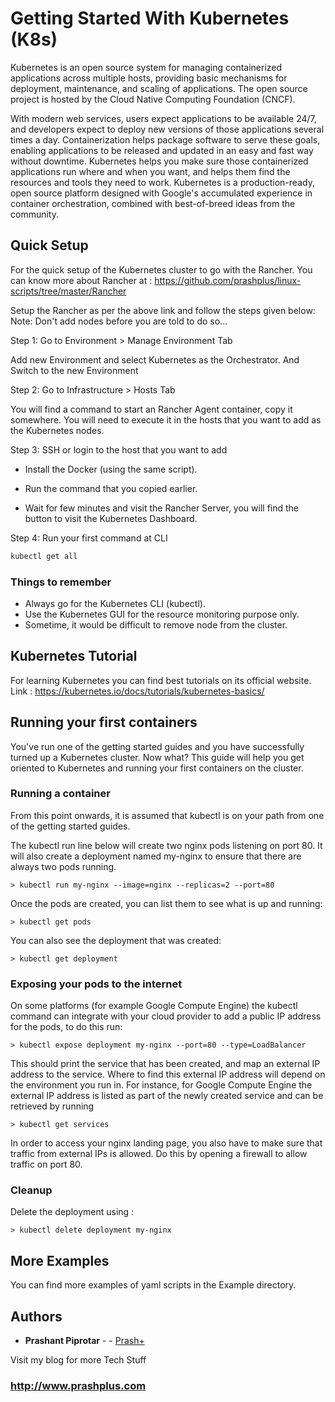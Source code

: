# Getting Started With Kubernetes (K8s)

Kubernetes is an open source system for managing containerized applications across multiple hosts, providing basic mechanisms for deployment, maintenance, and scaling of applications. The open source project is hosted by the Cloud Native Computing Foundation (CNCF).

With modern web services, users expect applications to be available 24/7, and developers expect to deploy new versions of those applications several times a day. Containerization helps package software to serve these goals, enabling applications to be released and updated in an easy and fast way without downtime. Kubernetes helps you make sure those containerized applications run where and when you want, and helps them find the resources and tools they need to work. Kubernetes is a production-ready, open source platform designed with Google's accumulated experience in container orchestration, combined with best-of-breed ideas from the community.

## Quick Setup

For the quick setup of the Kubernetes cluster to go with the Rancher.
You can know more about Rancher at : https://github.com/prashplus/linux-scripts/tree/master/Rancher

Setup the Rancher as per the above link and follow the steps given below:
Note: Don't add nodes before you are told to do so...

Step 1: Go to Environment > Manage Environment Tab

Add new Environment and select Kubernetes as the Orchestrator.
And Switch to the new Environment

Step 2: Go to Infrastructure > Hosts Tab

You will find a command to start an Rancher Agent container, copy it somewhere. You will need to execute it in the hosts that you want to add as the Kubernetes nodes.

Step 3: SSH or login to the host that you want to add

* Install the Docker (using the same script).

* Run the command that you copied earlier.

* Wait for few minutes and visit the Rancher Server, you will find the button to visit the Kubernetes Dashboard.

Step 4: Run your first command at CLI

```bash
kubectl get all
```

### Things to remember

* Always go for the Kubernetes CLI (kubectl).
* Use the Kubernetes GUI for the resource monitoring purpose only.
* Sometime, it would be difficult to remove node from the cluster.


## Kubernetes Tutorial

For learning Kubernetes you can find best tutorials on its official website.
Link : https://kubernetes.io/docs/tutorials/kubernetes-basics/

## Running your first containers

You've run one of the getting started guides and you have successfully turned up a Kubernetes cluster. Now what? This guide will help you get oriented to Kubernetes and running your first containers on the cluster.

### Running a container

From this point onwards, it is assumed that kubectl is on your path from one of the getting started guides.

The kubectl run line below will create two nginx pods listening on port 80. It will also create a deployment named my-nginx to ensure that there are always two pods running.

```
> kubectl run my-nginx --image=nginx --replicas=2 --port=80
```

Once the pods are created, you can list them to see what is up and running:

```
> kubectl get pods
```

You can also see the deployment that was created:

```
> kubectl get deployment
```

### Exposing your pods to the internet

On some platforms (for example Google Compute Engine) the kubectl command can integrate with your cloud provider to add a public IP address for the pods, to do this run:

```
> kubectl expose deployment my-nginx --port=80 --type=LoadBalancer
```

This should print the service that has been created, and map an external IP address to the service. Where to find this external IP address will depend on the environment you run in. For instance, for Google Compute Engine the external IP address is listed as part of the newly created service and can be retrieved by running

```
> kubectl get services
```

In order to access your nginx landing page, you also have to make sure that traffic from external IPs is allowed. Do this by opening a firewall to allow traffic on port 80.


### Cleanup

Delete the deployment using :

```
> kubectl delete deployment my-nginx
```

## More Examples

You can find more examples of yaml scripts in the Example directory.

## Authors

* **Prashant Piprotar** - - [Prash+](https://github.com/prashplus)

Visit my blog for more Tech Stuff

### http://www.prashplus.com

